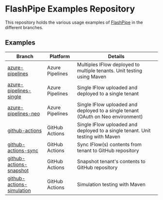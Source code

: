 # FlashPipe Examples Repository

This repository holds the various usage examples of [FlashPipe](https://github.com/engswee/flashpipe) in the different branches.

## Examples

Branch | Platform | Details
------------ | ------------- | -----
[azure-pipelines](https://github.com/engswee/flashpipe-demo/tree/azure-pipelines) | Azure Pipelines | Multiples IFlow deployed to multiple tenants. Unit testing using Maven
[azure-pipelines-single](https://github.com/engswee/flashpipe-demo/tree/azure-pipelines-single) | Azure Pipelines | Single IFlow uploaded and deployed to a single tenant
[azure-pipelines-neo](https://github.com/engswee/flashpipe-demo/tree/azure-pipelines-neo) | Azure Pipelines | Single IFlow uploaded and deployed to a single tenant (OAuth on Neo environment)
[github-actions](https://github.com/engswee/flashpipe-demo/tree/github-actions) | GitHub Actions | Single IFlow uploaded and deployed to a single tenant. Unit testing with Maven
[github-actions-sync](https://github.com/engswee/flashpipe-demo/tree/github-actions-sync) | GitHub Actions | Sync IFlow(s) contents from tenant to GitHub repository
[github-actions-snapshot](https://github.com/engswee/flashpipe-demo/tree/github-actions-snapshot) | GitHub Actions | Snapshot tenant's contents to GitHub repository
[github-actions-simulation](https://github.com/engswee/flashpipe-demo/tree/github-actions-simulation) | GitHub Actions | Simulation testing with Maven